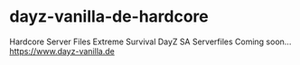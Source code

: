 # dayz-vanilla-de-hardcore
Hardcore Server Files
Extreme Survival DayZ SA Serverfiles
Coming soon...
https://www.dayz-vanilla.de

